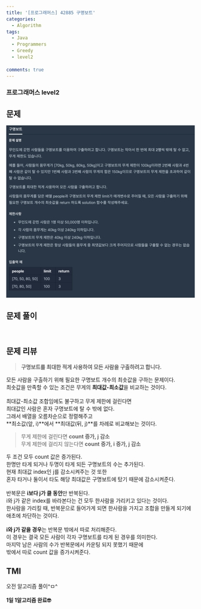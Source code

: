 ```yaml
---
title: '[프로그래머스] 42885 구명보트'
categories:
  - Algorithm
tags:
  - Java
  - Programmers
  - Greedy
  - level2

comments: true 
---
```

### 프로그래머스 level2

## 문제
 <a href="/assets/images/P42885.png"><img src="/assets/images/P42885.png"></a>
 <br/>

## 문제 풀이
<script src="https://gist.github.com/kyeahen/afcfdc42b14ac6accac4225c324e408e.js"></script>
<br/>

## 문제 리뷰

> **구명보트를 최대한 적게 사용하여 모든 사람을 구출하려고 합니다.**

모든 사람을 구출하기 위해 필요한 구명보트 개수의 최솟값을 구하는 문제이다. <br>
최솟값을 만족할 수 있는 조건은 무게의 **최대값-최소값**을 비교하는 것이다.<br>
<br>
최대값-최소값 조합임에도 불구하고 무게 제한에 걸린다면 <br>
최대값인 사람은 혼자 구명보트에 탈 수 밖에 없다. <br>
그래서 배열을 오름차순으로 정렬해주고 <br>
**최소값(앞, i)**에서 **최대값(뒤, j)**를 차례로 비교해보는 것이다. <br>

> 무게 제한에 걸린다면 **count 증가, j 감소** <br>
> 무게 제한에 걸리지 않는다면 **count 증가, i 증가, j 감소**

두 조건 모두 count 값은 증가된다. <br>
한명만 타게 되거나 두명이 타게 되든 구명보트의 수는 추가된다. <br>
현재 최대값 index인 j를 감소시켜주는 것 또한 <br>
혼자 타거나 둘이서 타도 해당 최대값은 구명보트에 탔기 때문에 감소시켜준다. <br>
<br>
반복문은 **i보다 j가 클 동안**만 반복된다. <br>
i와 j가 같은 index를 바라본다는 건 모두 한사람을 가리키고 있다는 것이다. <br>
한사람을 가리킬 때, 반복문으로 들어가게 되면 한사람을 가지고 조합을 만들게 되기에  <br>
애초에 차단하는 것이다. <br>
<br>
**i와 j가 같을 경우**는 반복문 밖에서 따로 처리해준다. <br>
이 경우는 결국 모든 사람이 각자 구명보트를 타게 된 경우를 의미한다. <br>
마지막 남은 사람의 수가 반복문에서 카운팅 되지 못했기 때문에 <br>
밖에서 따로 count 값을 증가시켜준다.<br>

## TMI

오전 알고리즘 풀이^ㅁ^ <br>
<br/>
**1일 1알고리즘 완료🤓**


